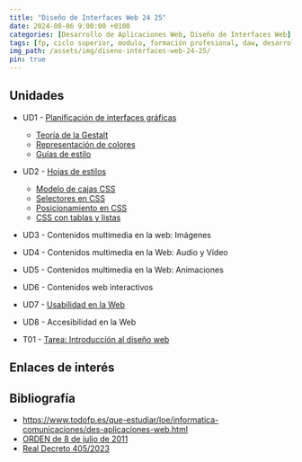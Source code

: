 ```yaml
---
title: "Diseño de Interfaces Web 24 25"
date: 2024-08-06 9:00:00 +0100
categories: [Desarrollo de Aplicaciones Web, Diseño de Interfaces Web]
tags: [fp, ciclo superior, modulo, formación profesional, daw, desarrollo de aplicaciones web, diseño de interfaces web, diw]
img_path: /assets/img/diseno-interfaces-web-24-25/
pin: true
---
```


## Unidades

- UD1 - [Planificación de interfaces gráficas](/posts/planificacion-interfaces-graficas)
  - [Teoría de la Gestalt](/posts/gestalt)
  - [Representación de colores](/posts/colores)
  - [Guías de estilo](/posts/guias-estilo)
- UD2 - [Hojas de estilos](/posts/hojas-estilo-css)
  - [Modelo de cajas CSS](/posts/modelo-cajas-css)
  - [Selectores en CSS](/posts/selectores-css)
  - [Posicionamiento en CSS](/posts/posicionamiento-css)
  - [CSS con tablas y listas](/posts/css-tablas-listas)
- UD3 - Contenidos multimedia en la web: Imágenes
- UD4 - Contenidos multimedia en la Web: Audio y Vídeo
- UD5 - Contenidos multimedia en la Web: Animaciones
- UD6 - Contenidos web interactivos
- UD7 - [Usabilidad en la Web](/posts/usabilidad-web)
- UD8 - Accesibilidad en la Web

- T01 - [Tarea: Introducción al diseño web](/posts/tarea-introduccion-diseno-web/)

## Enlaces de interés



## Bibliografía

- <https://www.todofp.es/que-estudiar/loe/informatica-comunicaciones/des-aplicaciones-web.html>
- [ORDEN de 8 de julio de 2011](https://www.boa.aragon.es/cgi-bin/EBOA/BRSCGI?CMD=VEROBJ&MLKOB=612154820202#:~:text=miento%20de%20instalaciones%20de%20infraestructuras%20comunes%20de%20telecomunicaciones,%20a)
- [Real Decreto 405/2023](https://www.boe.es/diario_boe/txt.php?id=BOE-A-2023-13221#:~:text=Este%20real%20decreto%20se%20dicta%20al%20amparo%20de%20las%20competencias)
